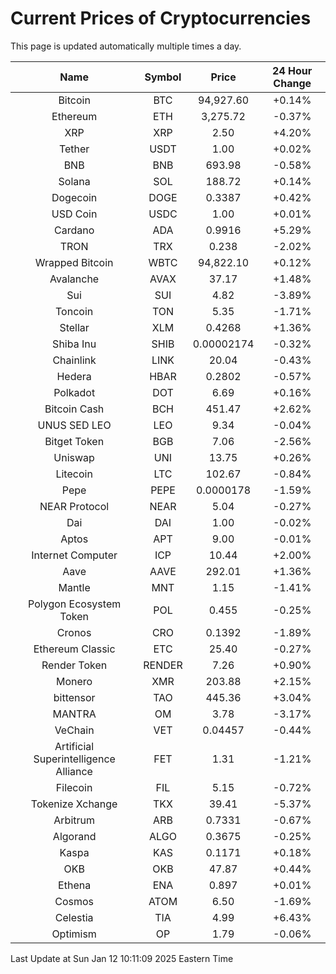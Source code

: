 # Current Prices of Cryptocurrencies
This page is updated automatically multiple times a day.

| Name | Symbol | Price | 24 Hour Change |
| :---: |:---:| :---: | :---: |
| Bitcoin | BTC | 94,927.60 | +0.14% |
| Ethereum | ETH | 3,275.72 | -0.37% |
| XRP | XRP | 2.50 | +4.20% |
| Tether | USDT | 1.00 | +0.02% |
| BNB | BNB | 693.98 | -0.58% |
| Solana | SOL | 188.72 | +0.14% |
| Dogecoin | DOGE | 0.3387 | +0.42% |
| USD Coin | USDC | 1.00 | +0.01% |
| Cardano | ADA | 0.9916 | +5.29% |
| TRON | TRX | 0.238 | -2.02% |
| Wrapped Bitcoin | WBTC | 94,822.10 | +0.12% |
| Avalanche | AVAX | 37.17 | +1.48% |
| Sui | SUI | 4.82 | -3.89% |
| Toncoin | TON | 5.35 | -1.71% |
| Stellar | XLM | 0.4268 | +1.36% |
| Shiba Inu | SHIB | 0.00002174 | -0.32% |
| Chainlink | LINK | 20.04 | -0.43% |
| Hedera | HBAR | 0.2802 | -0.57% |
| Polkadot | DOT | 6.69 | +0.16% |
| Bitcoin Cash | BCH | 451.47 | +2.62% |
| UNUS SED LEO | LEO | 9.34 | -0.04% |
| Bitget Token | BGB | 7.06 | -2.56% |
| Uniswap | UNI | 13.75 | +0.26% |
| Litecoin | LTC | 102.67 | -0.84% |
| Pepe | PEPE | 0.0000178 | -1.59% |
| NEAR Protocol | NEAR | 5.04 | -0.27% |
| Dai | DAI | 1.00 | -0.02% |
| Aptos | APT | 9.00 | -0.01% |
| Internet Computer | ICP | 10.44 | +2.00% |
| Aave | AAVE | 292.01 | +1.36% |
| Mantle | MNT | 1.15 | -1.41% |
| Polygon Ecosystem Token | POL | 0.455 | -0.25% |
| Cronos | CRO | 0.1392 | -1.89% |
| Ethereum Classic | ETC | 25.40 | -0.27% |
| Render Token | RENDER | 7.26 | +0.90% |
| Monero | XMR | 203.88 | +2.15% |
| bittensor | TAO | 445.36 | +3.04% |
| MANTRA | OM | 3.78 | -3.17% |
| VeChain | VET | 0.04457 | -0.44% |
| Artificial Superintelligence Alliance | FET | 1.31 | -1.21% |
| Filecoin | FIL | 5.15 | -0.72% |
| Tokenize Xchange | TKX | 39.41 | -5.37% |
| Arbitrum | ARB | 0.7331 | -0.67% |
| Algorand | ALGO | 0.3675 | -0.25% |
| Kaspa | KAS | 0.1171 | +0.18% |
| OKB | OKB | 47.87 | +0.44% |
| Ethena | ENA | 0.897 | +0.01% |
| Cosmos | ATOM | 6.50 | -1.69% |
| Celestia | TIA | 4.99 | +6.43% |
| Optimism | OP | 1.79 | -0.06% |

Last Update at Sun Jan 12 10:11:09 2025 Eastern Time
